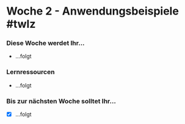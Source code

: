 # Woche 2 - Anwendungsbeispiele #twlz

### Diese Woche werdet Ihr...

* ...folgt

### Lernressourcen

* ...folgt

### Bis zur nächsten Woche solltet Ihr...

* [x] ...folgt
